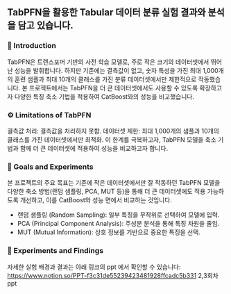 ## TabPFN을 활용한 Tabular 데이터 분류 실험 결과와 분석을 담고 있습니다.

### 📌 Introduction
TabPFN은 트랜스포머 기반의 사전 학습 모델로, 주로 작은 크기의 데이터셋에서 뛰어난 성능을 발휘합니다. 하지만 기존에는 결측값이 없고, 숫자 특성을 가진 최대 1,000개의 훈련 샘플과 최대 10개의 클래스를 가진 분류 데이터셋에서만 제한적으로 작동했습니다. 본 프로젝트에서는 TabPFN을 더 큰 데이터셋에서도 사용할 수 있도록 확장하고자 다양한 특징 축소 기법을 적용하여 CatBoost와의 성능을 비교했습니다.

### ⚙️ Limitations of TabPFN
결측값 처리: 결측값을 처리하지 못함.
데이터셋 제한: 최대 1,000개의 샘플과 10개의 클래스를 가진 데이터셋에서만 최적화.
이 한계를 극복하고자, TabPFN 모델을 축소 기법과 함께 더 큰 데이터셋에 적용하여 성능을 비교하고자 합니다.

### 🎯 Goals and Experiments
본 프로젝트의 주요 목표는 기존에 작은 데이터셋에서만 잘 작동하던 TabPFN 모델을 다양한 축소 방법(랜덤 샘플링, PCA, MUT 등)을 통해 더 큰 데이터셋에도 적용 가능하도록 개선하고, 이를 CatBoost와 성능 면에서 비교하는 것입니다.

- 랜덤 샘플링 (Random Sampling): 일부 특징을 무작위로 선택하여 모델에 입력.
- PCA (Principal Component Analysis): 주성분 분석을 통해 특징 차원을 줄임.
- MUT (Mutual Information): 상호 정보를 기반으로 중요한 특징을 선택.

### 🔬 Experiments and Findings
자세한 실험 배경과 결과는 아래 링크의 ppt 에서 확인할 수 있습니다:
https://www.notion.so/PPT-f3c31de55239423481928ffcadc5b331 2,3회차 ppt 


